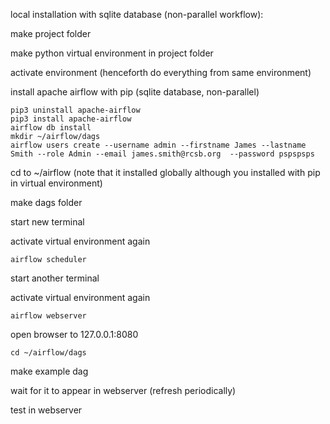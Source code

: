 local installation with sqlite database (non-parallel workflow):

make project folder

make python virtual environment in project folder

activate environment (henceforth do everything from same environment)

install apache airflow with pip (sqlite database, non-parallel)

```
pip3 uninstall apache-airflow
pip3 install apache-airflow
airflow db install
mkdir ~/airflow/dags
airflow users create --username admin --firstname James --lastname Smith --role Admin --email james.smith@rcsb.org  --password pspspsps
```

cd to ~/airflow (note that it installed globally although you installed with pip in virtual environment)

make dags folder

start new terminal

activate virtual environment again

```
airflow scheduler
```

start another terminal

activate virtual environment again

```
airflow webserver
```

open browser to 127.0.0.1:8080

```
cd ~/airflow/dags
```

make example dag

wait for it to appear in webserver (refresh periodically)

test in webserver
